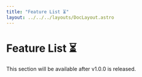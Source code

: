```yaml
---
title: "Feature List ⏳"
layout: ../../../layouts/DocLayout.astro
---
```


# Feature List ⏳

This section will be available after v1.0.0 is released.
